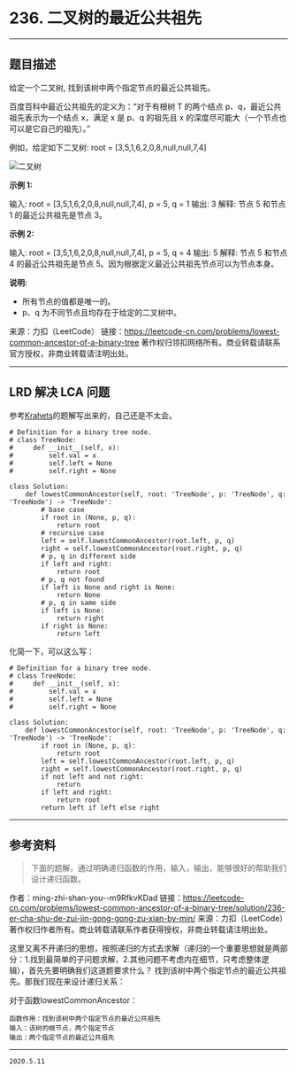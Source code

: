 # 236. 二叉树的最近公共祖先

---

## 题目描述

给定一个二叉树, 找到该树中两个指定节点的最近公共祖先。

百度百科中最近公共祖先的定义为：“对于有根树 T 的两个结点 p、q，最近公共祖先表示为一个结点 x，满足 x 是 p、q 的祖先且 x 的深度尽可能大（一个节点也可以是它自己的祖先）。”

例如，给定如下二叉树:  root = [3,5,1,6,2,0,8,null,null,7,4]

![二叉树](https://assets.leetcode-cn.com/aliyun-lc-upload/uploads/2018/12/15/binarytree.png)

**示例 1:**

输入: root = [3,5,1,6,2,0,8,null,null,7,4], p = 5, q = 1
输出: 3
解释: 节点 5 和节点 1 的最近公共祖先是节点 3。

**示例 2:**

输入: root = [3,5,1,6,2,0,8,null,null,7,4], p = 5, q = 4
输出: 5
解释: 节点 5 和节点 4 的最近公共祖先是节点 5。因为根据定义最近公共祖先节点可以为节点本身。

**说明:**

- 所有节点的值都是唯一的。
- p、q 为不同节点且均存在于给定的二叉树中。

来源：力扣（LeetCode）
链接：https://leetcode-cn.com/problems/lowest-common-ancestor-of-a-binary-tree
著作权归领扣网络所有。商业转载请联系官方授权，非商业转载请注明出处。

---

## LRD 解决 LCA 问题

参考[Krahets](https://leetcode-cn.com/problems/lowest-common-ancestor-of-a-binary-tree/solution/236-er-cha-shu-de-zui-jin-gong-gong-zu-xian-hou-xu/)的题解写出来的，自己还是不太会。

```python3
# Definition for a binary tree node.
# class TreeNode:
#     def __init__(self, x):
#         self.val = x
#         self.left = None
#         self.right = None

class Solution:
    def lowestCommonAncestor(self, root: 'TreeNode', p: 'TreeNode', q: 'TreeNode') -> 'TreeNode':
        # base case
        if root in (None, p, q):
            return root
        # recursive case
        left = self.lowestCommonAncestor(root.left, p, q)
        right = self.lowestCommonAncestor(root.right, p, q)
        # p, q in different side
        if left and right:
            return root
        # p, q not found
        if left is None and right is None:
            return None
        # p, q in same side
        if left is None:
            return right
        if right is None:
            return left
```

化简一下，可以这么写：

```python3
# Definition for a binary tree node.
# class TreeNode:
#     def __init__(self, x):
#         self.val = x
#         self.left = None
#         self.right = None

class Solution:
    def lowestCommonAncestor(self, root: 'TreeNode', p: 'TreeNode', q: 'TreeNode') -> 'TreeNode':
        if root in (None, p, q):
            return root
        left = self.lowestCommonAncestor(root.left, p, q)
        right = self.lowestCommonAncestor(root.right, p, q)
        if not left and not right:
            return
        if left and right:
            return root
        return left if left else right

```

---

## 参考资料

> 下面的题解，通过明确递归函数的作用，输入，输出，能够很好的帮助我们设计递归函数。

作者：ming-zhi-shan-you--m9RfkvKDad
链接：https://leetcode-cn.com/problems/lowest-common-ancestor-of-a-binary-tree/solution/236-er-cha-shu-de-zui-jin-gong-gong-zu-xian-by-min/
来源：力扣（LeetCode）
著作权归作者所有。商业转载请联系作者获得授权，非商业转载请注明出处。

这里又离不开递归的思想，按照递归的方式去求解（递归的一个重要思想就是两部分：1.找到最简单的子问题求解，2.其他问题不考虑内在细节，只考虑整体逻辑），首先先要明确我们这道题要求什么？ 找到该树中两个指定节点的最近公共祖先。那我们现在来设计递归关系：

对于函数lowestCommonAncestor：

    函数作用：找到该树中两个指定节点的最近公共祖先
    输入：该树的根节点，两个指定节点
    输出：两个指定节点的最近公共祖先

---

`2020.5.11`
